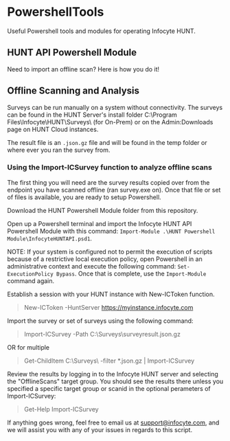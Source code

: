 # PowershellTools
Useful Powershell tools and modules for operating Infocyte HUNT.

## HUNT API Powershell Module


Need to import an offline scan? Here is how you do it!

## Offline Scanning and Analysis

Surveys can be run manually on a system without connectivity. The surveys can be found in the HUNT Server's install folder C:\Program Files\Infocyte\HUNT\Surveys\ (for On-Prem) or on the Admin:Downloads page on HUNT Cloud instances.

The result file is an `.json.gz` file and will be found in the temp folder or where ever you ran the survey from.

### Using the Import-ICSurvey function to analyze offline scans

The first thing you will need are the survey results copied over from the endpoint you have scanned offline (ran survey.exe on). Once that file or set of files is available, you are ready to setup Powershell.

Download the HUNT Powershell Module folder from this repository.

Open up a Powershell terminal and import the Infocyte HUNT API Powershell Module with this command: `Import-Module .\HUNT Powershell Module\InfocyteHUNTAPI.psd1`.

NOTE: If your system is configured not to permit the execution of scripts because of a restrictive local execution policy, open Powershell in an administrative context and execute the following command: `Set-ExecutionPolicy Bypass`. Once that is complete, use the `Import-Module` command again.

Establish a session with your HUNT instance with New-ICToken function.
> New-ICToken -HuntServer https://myinstance.infocyte.com

Import the survey or set of surveys using the following command:
> Import-ICSurvey -Path C:\Surveys\surveyresult.json.gz

OR for multiple

> Get-ChildItem C:\Surveys\ -filter *.json.gz | Import-ICSurvey

Review the results by logging in to the Infocyte HUNT server and selecting the "OfflineScans" target group. You should see the results there unless you specified a specific target group or scanid in the optional perameters of Import-ICSurvey:
> Get-Help Import-ICSurvey

If anything goes wrong, feel free to email us at support@infocyte.com, and we will assist you with any of your issues in regards to this script.
